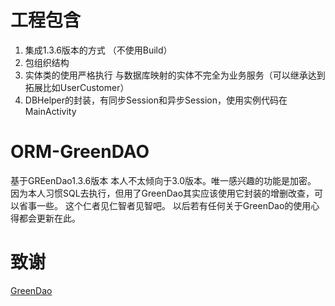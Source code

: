 
# 工程包含
1. 集成1.3.6版本的方式 （不使用Build）
2. 包组织结构
3. 实体类的使用严格执行 与数据库映射的实体不完全为业务服务（可以继承达到拓展比如UserCustomer）
4. DBHelper的封装，有同步Session和异步Session，使用实例代码在MainActivity



# ORM-GreenDAO
基于GREenDao1.3.6版本
本人不太倾向于3.0版本。唯一感兴趣的功能是加密。
因为本人习惯SQL去执行，但用了GreenDao其实应该使用它封装的增删改查，可以省事一些。
这个仁者见仁智者见智吧。
以后若有任何关于GreenDao的使用心得都会更新在此。


# 致谢
[GreenDao](http://greenrobot.org/greendao/)






